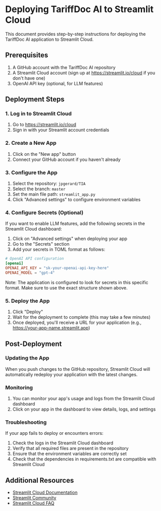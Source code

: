 # Deploying TariffDoc AI to Streamlit Cloud

This document provides step-by-step instructions for deploying the TariffDoc AI application to Streamlit Cloud.

## Prerequisites

1. A GitHub account with the TariffDoc AI repository
2. A Streamlit Cloud account (sign up at https://streamlit.io/cloud if you don't have one)
3. OpenAI API key (optional, for LLM features)

## Deployment Steps

### 1. Log in to Streamlit Cloud

1. Go to https://streamlit.io/cloud
2. Sign in with your Streamlit account credentials

### 2. Create a New App

1. Click on the "New app" button
2. Connect your GitHub account if you haven't already

### 3. Configure the App

1. Select the repository: `jpgerard/TIA`
2. Select the branch: `master`
3. Set the main file path: `streamlit_app.py`
4. Click "Advanced settings" to configure environment variables

### 4. Configure Secrets (Optional)

If you want to enable LLM features, add the following secrets in the Streamlit Cloud dashboard:

1. Click on "Advanced settings" when deploying your app
2. Go to the "Secrets" section
3. Add your secrets in TOML format as follows:

```toml
# OpenAI API configuration
[openai]
OPENAI_API_KEY = "sk-your-openai-api-key-here"
OPENAI_MODEL = "gpt-4"
```

Note: The application is configured to look for secrets in this specific format. Make sure to use the exact structure shown above.

### 5. Deploy the App

1. Click "Deploy"
2. Wait for the deployment to complete (this may take a few minutes)
3. Once deployed, you'll receive a URL for your application (e.g., https://your-app-name.streamlit.app)

## Post-Deployment

### Updating the App

When you push changes to the GitHub repository, Streamlit Cloud will automatically redeploy your application with the latest changes.

### Monitoring

1. You can monitor your app's usage and logs from the Streamlit Cloud dashboard
2. Click on your app in the dashboard to view details, logs, and settings

### Troubleshooting

If your app fails to deploy or encounters errors:

1. Check the logs in the Streamlit Cloud dashboard
2. Verify that all required files are present in the repository
3. Ensure that the environment variables are correctly set
4. Check that the dependencies in requirements.txt are compatible with Streamlit Cloud

## Additional Resources

- [Streamlit Cloud Documentation](https://docs.streamlit.io/streamlit-cloud)
- [Streamlit Community](https://discuss.streamlit.io/)
- [Streamlit Cloud FAQ](https://docs.streamlit.io/streamlit-cloud/get-started/deploy-an-app/frequently-asked-questions)
